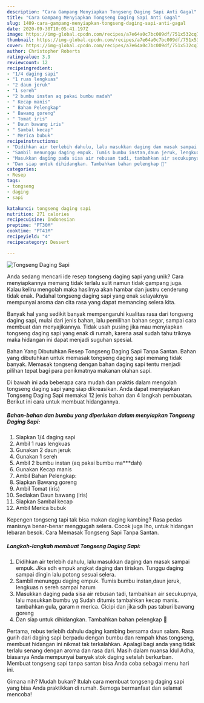 ```yaml
---
description: "Cara Gampang Menyiapkan Tongseng Daging Sapi Anti Gagal"
title: "Cara Gampang Menyiapkan Tongseng Daging Sapi Anti Gagal"
slug: 1409-cara-gampang-menyiapkan-tongseng-daging-sapi-anti-gagal
date: 2020-09-30T10:05:41.197Z
image: https://img-global.cpcdn.com/recipes/a7e64a0c7bc009df/751x532cq70/tongseng-daging-sapi-foto-resep-utama.jpg
thumbnail: https://img-global.cpcdn.com/recipes/a7e64a0c7bc009df/751x532cq70/tongseng-daging-sapi-foto-resep-utama.jpg
cover: https://img-global.cpcdn.com/recipes/a7e64a0c7bc009df/751x532cq70/tongseng-daging-sapi-foto-resep-utama.jpg
author: Christopher Roberts
ratingvalue: 3.9
reviewcount: 12
recipeingredient:
- "1/4 daging sapi"
- "1 ruas lengkuas"
- "2 daun jeruk"
- "1 sereh"
- "2 bumbu instan aq pakai bumbu madah"
- " Kecap manis"
- " Bahan Pelengkap"
- " Bawang goreng"
- " Tomat iris"
- " Daun bawang iris"
- " Sambal kecap"
- " Merica bubuk"
recipeinstructions:
- "Didihkan air terlebih dahulu, lalu masukkan daging dan masak sampai empuk. Jika sdh empuk angkat daging dan tiriskan. Tunggu daging sampai dingin lalu potong sesuai selera."
- "Sambil menunggu daging empuk. Tumis bumbu instan,daun jeruk, lengkuas n sereh sampai harum"
- "Masukkan daging pada sisa air rebusan tadi, tambahkan air secukupnya, lalu masukkan bumbu yg Sudah ditumis tambahkan kecap manis. tambahkan gula, garam n merica. Cicipi dan jika sdh pas taburi bawang goreng"
- "Dan siap untuk dihidangkan. Tambahkan bahan pelengkap 🤗"
categories:
- Resep
tags:
- tongseng
- daging
- sapi

katakunci: tongseng daging sapi 
nutrition: 271 calories
recipecuisine: Indonesian
preptime: "PT30M"
cooktime: "PT41M"
recipeyield: "4"
recipecategory: Dessert

---
```



![Tongseng Daging Sapi](https://img-global.cpcdn.com/recipes/a7e64a0c7bc009df/751x532cq70/tongseng-daging-sapi-foto-resep-utama.jpg)

Anda sedang mencari ide resep tongseng daging sapi yang unik? Cara menyiapkannya memang tidak terlalu sulit namun tidak gampang juga. Kalau keliru mengolah maka hasilnya akan hambar dan justru cenderung tidak enak. Padahal tongseng daging sapi yang enak selayaknya mempunyai aroma dan cita rasa yang dapat memancing selera kita.

Banyak hal yang sedikit banyak mempengaruhi kualitas rasa dari tongseng daging sapi, mulai dari jenis bahan, lalu pemilihan bahan segar, sampai cara membuat dan menyajikannya. Tidak usah pusing jika mau menyiapkan tongseng daging sapi yang enak di rumah, karena asal sudah tahu triknya maka hidangan ini dapat menjadi suguhan spesial.

Bahan Yang Dibutuhkan Resep Tongseng Daging Sapi Tanpa Santan. Bahan yang dibutuhkan untuk memasak tongseng daging sapi memang tidak banyak. Memasak tongseng dengan bahan daging sapi tentu menjadi pilihan tepat bagi para penikmatnya makanan olahan sapi.


Di bawah ini ada beberapa cara mudah dan praktis dalam mengolah tongseng daging sapi yang siap dikreasikan. Anda dapat menyiapkan Tongseng Daging Sapi memakai 12 jenis bahan dan 4 langkah pembuatan. Berikut ini cara untuk membuat hidangannya.

<!--inarticleads1-->

##### Bahan-bahan dan bumbu yang diperlukan dalam menyiapkan Tongseng Daging Sapi:

1. Siapkan 1/4 daging sapi
1. Ambil 1 ruas lengkuas
1. Gunakan 2 daun jeruk
1. Gunakan 1 sereh
1. Ambil 2 bumbu instan (aq pakai bumbu ma***dah)
1. Gunakan  Kecap manis
1. Ambil  Bahan Pelengkap:
1. Siapkan  Bawang goreng
1. Ambil  Tomat (iris)
1. Sediakan  Daun bawang (iris)
1. Siapkan  Sambal kecap
1. Ambil  Merica bubuk


Kepengen tongseng tapi tak bisa makan daging kambing? Rasa pedas manisnya benar-benar menggugah selera. Cocok juga lho, untuk hidangan lebaran besok. Cara Memasak Tongseng Sapi Tanpa Santan. 

<!--inarticleads2-->

##### Langkah-langkah membuat Tongseng Daging Sapi:

1. Didihkan air terlebih dahulu, lalu masukkan daging dan masak sampai empuk. Jika sdh empuk angkat daging dan tiriskan. Tunggu daging sampai dingin lalu potong sesuai selera.
1. Sambil menunggu daging empuk. Tumis bumbu instan,daun jeruk, lengkuas n sereh sampai harum
1. Masukkan daging pada sisa air rebusan tadi, tambahkan air secukupnya, lalu masukkan bumbu yg Sudah ditumis tambahkan kecap manis. tambahkan gula, garam n merica. Cicipi dan jika sdh pas taburi bawang goreng
1. Dan siap untuk dihidangkan. Tambahkan bahan pelengkap 🤗


Pertama, rebus terlebih dahulu daging kambing bersama daun salam. Rasa gurih dari daging sapi berpadu dengan bumbu dan rempah khas tongseng, membuat hidangan ini nikmat tak terkalahkan. Apalagi bagi anda yang tidak terlalu senang dengan aroma dan rasa dari. Masih dalam nuansa Idul Adha, biasanya Anda mempunyai banyak stok daging setelah berkurban. Membuat tongseng sapi tanpa santan bisa Anda coba sebagai menu hari ini. 

Gimana nih? Mudah bukan? Itulah cara membuat tongseng daging sapi yang bisa Anda praktikkan di rumah. Semoga bermanfaat dan selamat mencoba!
